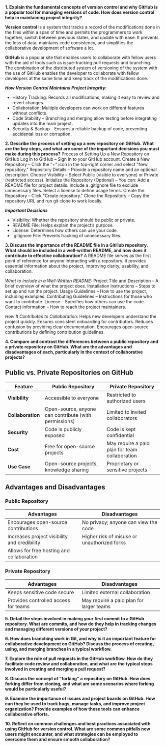 **1. Explain the fundamental concepts of version control and why GitHub is a popular tool for managing versions of code. How does version control help in maintaining project integrity?**

**Version control** is a system that tracks a record of the modifications done in the files within a span of time and permits the programmers to work together, switch between previous states, and update with ease. It prevents the loss of data, maintains code consistency, and simplifies the collaborative development of software a lot.

**GitHub** is a popular site that enables users to collaborate with fellow users with the aid of tools such as issue-tracking pull requests and branching. The combination of the distributed system of versioning of the system with the use of GitHub enables the developer to collaborate with fellow developers at the same time and keep track of the modifications done.

**_How Version Control Maintains Project Integrity:_**

- History Tracking: Records all modifications, making it easy to review and revert changes.
- Collaboration: Multiple developers can work on different features without conflicts.
- Code Stability – Branching and merging allow testing before integrating updates into the main project.
- Security & Backup – Ensures a reliable backup of code, preventing accidental loss or corruption.


**2. Describe the process of setting up a new repository on GitHub. What are the key steps, and what are some of the important decisions you must make during this process?**
Process of Setting Up a New Repository on GitHub
    Log in to GitHub – Sign in to your GitHub account.
    Create a New Repository – Click the "+" icon in the top-right corner and select "New repository."
    Repository Details – Provide a repository name and an optional description.
    Choose Visibility – Select Public (visible to everyone) or Private (restricted access).
    Initialize the Repository (Optional) – You can:
        Add a README file for project details.
        Include a .gitignore file to exclude unnecessary files.
        Select a license to define usage terms.
    Create the Repository – Click "Create repository."
    Clone the Repository – Copy the repository URL and run git clone <URL> to work locally.

_**Important Decisions**_
- Visibility: Whether the repository should be public or private.
- README File: Helps explain the project’s purpose.
- License: Determines how others can use your code.
- .gitignore File: Prevents tracking of unnecessary files.

**3. Discuss the importance of the README file in a GitHub repository. What should be included in a well-written README, and how does it contribute to effective collaboration?**
A README file serves as the first point of reference for anyone interacting with a repository. It provides essential information about the project, improving clarity, usability, and collaboration.

_What to include in a Well-Written README:_
    Project Title and Description – A brief overview of what the project does.
    Installation Instructions – Steps to set up and run the project.
    Usage Guidelines – How to use the project, including examples.
    Contributing Guidelines – Instructions for those who want to contribute.
    License – Specifies how others can use the code.
    Contact Information – How to reach the project maintainers.

_How It Contributes to Collaboration:_
    Helps new developers understand the project quickly.
    Ensures consistent onboarding for contributors.
    Reduces confusion by providing clear documentation.
    Encourages open-source contributions by defining contribution guidelines.

**4. Compare and contrast the differences between a public repository and a private repository on GitHub. What are the advantages and disadvantages of each, particularly in the context of collaborative projects?**

## Public vs. Private Repositories on GitHub

| Feature          | Public Repository          | Private Repository          |
|-----------------|--------------------------|--------------------------|
| **Visibility**  | Accessible to everyone   | Restricted to authorized users |
| **Collaboration** | Open-source, anyone can contribute (with permissions) | Limited to invited collaborators |
| **Security**    | Code is publicly exposed | Code is kept confidential |
| **Cost**        | Free for open-source projects | May require a paid plan for team collaboration |
| **Use Case**    | Open-source projects, knowledge sharing | Proprietary or sensitive projects |

## Advantages and Disadvantages

### Public Repository

| Advantages | Disadvantages |
|------------|--------------|
| Encourages open-source contributions | No privacy; anyone can view the code |
| Increases project visibility and credibility | Higher risk of misuse or unauthorized forks |
| Allows for free hosting and collaboration | |

### Private Repository

| Advantages | Disadvantages |
|------------|--------------|
| Keeps sensitive code secure | Limited external collaboration |
| Provides controlled access for teams | May require a paid plan for larger teams |


**5. Detail the steps involved in making your first commit to a GitHub repository. What are commits, and how do they help in tracking changes and managing different versions of your project?**


**6. How does branching work in Git, and why is it an important feature for collaborative development on GitHub? Discuss the process of creating, using, and merging branches in a typical workflow.**


**7. Explore the role of pull requests in the GitHub workflow. How do they facilitate code review and collaboration, and what are the typical steps involved in creating and merging a pull request?**


**8. Discuss the concept of "forking" a repository on GitHub. How does forking differ from cloning, and what are some scenarios where forking would be particularly useful?**


**9. Examine the importance of issues and project boards on GitHub. How can they be used to track bugs, manage tasks, and improve project organization? Provide examples of how these tools can enhance collaborative efforts.**


**10. Reflect on common challenges and best practices associated with using GitHub for version control. What are some common pitfalls new users might encounter, and what strategies can be employed to overcome them and ensure smooth collaboration?**


